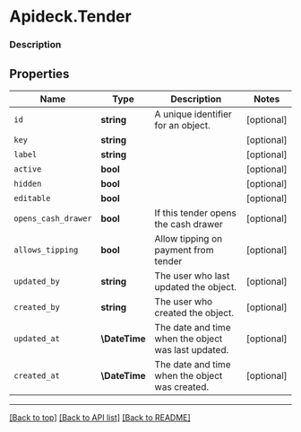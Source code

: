 # Apideck.Tender

### Description

## Properties
Name | Type | Description | Notes
------------ | ------------- | ------------- | -------------
`id` | **string** | A unique identifier for an object. | [optional] 
`key` | **string** |  | [optional] 
`label` | **string** |  | [optional] 
`active` | **bool** |  | [optional] 
`hidden` | **bool** |  | [optional] 
`editable` | **bool** |  | [optional] 
`opens_cash_drawer` | **bool** | If this tender opens the cash drawer | [optional] 
`allows_tipping` | **bool** | Allow tipping on payment from tender | [optional] 
`updated_by` | **string** | The user who last updated the object. | [optional] 
`created_by` | **string** | The user who created the object. | [optional] 
`updated_at` | **\DateTime** | The date and time when the object was last updated. | [optional] 
`created_at` | **\DateTime** | The date and time when the object was created. | [optional] 





---

[[Back to top]](#) [[Back to API list]](../../../../README.md#documentation-for-api-endpoints) [[Back to README]](../../../../README.md)


